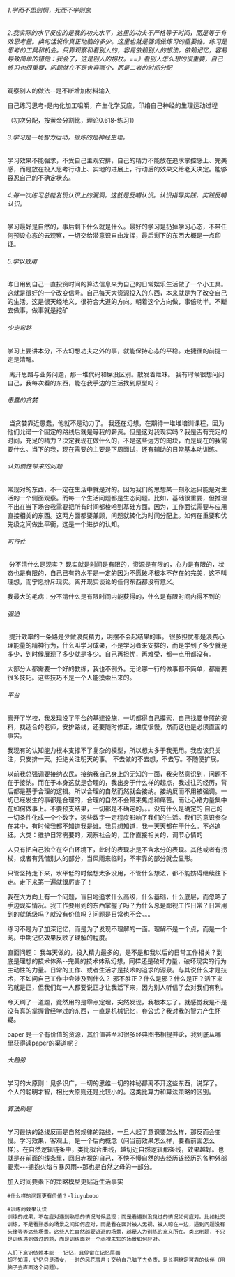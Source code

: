 ###### 1.学而不思则惘，死而不学则怠

###### 2.我实际的水平反应的是我的功夫水平，这里的功夫不严格等于时间，而是等于有效思考量。换句话说你真正动脑的多少。这里也就是强调做练习的重要性。练习是思考的工具和机会。只靠观察和看别人的，容易依赖别人的想法，依赖记忆，容易导致简单的错觉：我会了，这是别人的拐杖。==》看别人怎么想的很重要，自己练习也很重要，问题就在不是舍弃哪个，而是二者的时间分配

观察别人的做法--是不断增加材料输入

自己练习思考-是内化加工咀嚼，产生化学反应，印络自己神经的生理运动过程

（初次分配，按黄金分割比，理论0.618-练习1）



###### 3.学习是一场智力运动，锻炼的是神经生理。

学习效果不能强求，不受自己主观安排，自己的精力不能放在追求掌控感上、完美感，而是放在投入思考行动上、实地的进展上，行动后的效果交给老天决定。能够容忍自己的不确定状态。



###### 4.每一次练习总能发现认识上的漏洞，这就是反哺认识。认识指导实践，实践反哺认识。

学习最好是自然的，事后剩下什么就是什么。最好的学习是扔掉学习心态，不带任何预设心态的去观察，一切交给潜意识自由发挥，最后剩下的东西大概是一点印证。

###### 5.学以致用

​		昨日用到自己一直投资时间的算法信息来为自己的日常娱乐生活做了一个小工具。这就是很好的一个改变信号。自己每天大资源投入的东西，本来就是为了改变自己的生活。这是很天经地义，很符合大道的方向。朝着这个方向做，事倍功半。
​		不断去做事，做事就是挖矿

###### 少走弯路

​		学习上要讲本分，不去幻想功夫之外的事，就能保持心态的平稳。走捷径的前提一定是清醒。

​		离开思路与业务问题，那一堆代码和屎没区别。散发着烂味。
​		我有时候很想问问自己，我每次看的东西，能在我手边的生活找到原型吗？



###### 愚蠢的贪婪

​		当贪婪靠近愚蠢，他就不是动力了。
​		我还在幻想，在期待一堆堆培训课程，因为他们允诺一个固定的路线后就是等我的薪资。但是这对我现实吗？我是否有充足的时间，充足的精力？决定我现在做什么的，不是这些远方的肉块，而是现在的我需要什么。当下的我，现在需要的主要是下周面试，还有辅助的日常基本功训练。



###### 认知惯性带来的问题

​		常规对的东西，不一定在生活中就是对的。因为我们的思想某一刻永远只能是对生活的一个侧面观察。而每一个生活问题都是生态问题。比如，基础很重要，但推理不出在当下场合我需要把所有时间都梭哈到基础方面。因为，工作面试需要与应用直接相关的东西。这两方面都要兼顾，问题就转化为时间分配上。如何在重要和优先级之间做出平衡，这是一个进步的认知。



###### 可行性

​		分不清什么是现实？
​				现实就是时间是有限的，资源是有限的，心力是有限的，状态也是有限的，自己已有的水平是一定的
​				因为不愿破坏根本不存在的完美，这不叫理想，而宁愿排斥现实。离开现实谈论的任何东西都没有意义。

​		我最大的毛病：分不清什么是有限时间内能获得的，什么是有限时间内得不到的



###### 强迫

​		提升效率的一条路是少做浪费精力，明摆不会起结果的事。
​		很多担忧都是浪费心理能量的精神行为，什么叫学习成果，不是学习者来安排的，而是学到了多少就是多少，到时候展现了多少就是多少。自己再担忧，再难受，都一点用都没有。



大部分人都需要一个好的教练，我也不例外。无论哪一行的做事都不简单，都需要很多技巧。这些技巧不是一个人能摸索出来的。



###### 平台

​		离开了学校，我发现没了平台的基建设施，一切都得自己摸索，自己找要参照的资料，找适合的老师，安排路线，还要随时修正，进度很慢，然而这也是必须直面的事实。



我现有的认知能力根本支撑不了复杂的模型，所以想太多于我无用。我应该只关注，只安排一天。拒绝关注明天的事。
		不去做的不去想，不去写。不随便扩展。

​		以前我总强调要接纳农民，接纳我自己身上的无知的一面，我突然意识到，问题不在于接纳。而在于本身这就是合理的，我出身于什么样的起点，我过往的经历，背后都是基于合理的逻辑。所以合理的自然而然就会接纳。接纳反而不用被强调。一切已经发生的事都是合理的，合理的自然不会带来焦虑和痛苦。而让心绪力量集中在如何做事上。
​		不要预支结果，一切都是不确定的。。。没有什么是确定的
​		自己的一切条件化成一个个数字，这些数字一定程度影响了我们的生活。我们的意识参杂在其中，有时候我都不知道我是谁。
​		我只想知道，我一天天都在干什么。不必追细。大类：维护日常需要的，观察社会的，工作直接相关的，调节心情的



人只有把自己独立在空白环境下，此时的表现才是不含水分的表现。其他或者有拐杖，或者有凭借别人的部分，当风雨来临时，不牢靠的部分就会显形。



只管坚持走下来，水平低的时候想太多没用，不管什么想法，都不能妨碍继续往下走。走下来第一遍就很厉害了！



我在大方向上有一个问题，盲目地追求什么高级，什么基础，什么底层，而忽略了手边现实情况。我工作要用到的东西掌握了吗？为什么总是鄙视工作日常？日常用到的就低级吗？就没有价值吗？问题是日常也不会。。。



练习不是为了加深记忆，而是为了发现不理解的一面。理解不是一个点，而是一个网。中期记忆效果反映了理解的程度。



直面问题：
		我每天做的，投入精力最多的，是不是和我以后的日常工作相关？到底是理想的技术体系--完美的技术体系幻想，同样还是破坏力量，破坏现实的行为主动性的力量。日常的工作、或者生活才是技术的追求的源泉。与其说什么才是技术，不如问自己工作中会涉及到什么？
		邪不胜正？什么是邪？什么是正？活下来的就是正，但我们每一人都要说正才让我活下来，因为别人听信了会对我们有利。



今天刷了一道题，竟然用的是零点定理，突然发现，我根本忘了。就感觉我是不是没有真的掌握曾经学过的东西，一直是机械记忆，套公式？我对我的智力产生怀疑。



paper 是一个有价值的资源，其价值甚至和很多经典图书相提并论，我到底从哪里获得读paper的渠道呢？



###### 大趋势

​		学习的大原则：见多识广，一切的思维一切的神秘都离不开这些东西，说穿了。
​		个人的聪明才智，相比大原则还是比较小的。这类比算力和算法策略的区别。



###### 算法刷题

学习最快的路线反而是自然规律的路线，一旦人起了意识要怎么样，那反而会变慢。学习效果，客观上，是一个后向概念（问当前效果怎么样，要看前面怎么样）。在自然逻辑链条中，类比拟合曲线，越切近自然逻辑那条线，效果越好。也就是在前面的线条里，回归赤裸的自己，不快不慢自然的去经历该经历的各种外部要素---拥抱火焰与暴风雨--那也是自然之母的一部分。



加入时间要素下的策略模型更贴近生活事实



```shell
#什么样的问题更有价值？-liuyubooo

```



```shell
#训练的效果认识
训练的成果，不在应对遇到熟悉的情况时候显现；而是看遇到没见过的情况如何应对。比如社交训练，不是看熟悉的场景之间如何应对，而是看在面对被人无视、被人晾在一边，遇到问题没有头绪等等这些场景。这些人性自然越要逃避的场景，越是人为训练的意义所在。类比刷题，不只是训练遇到做过的题，而是训练面对一个赤裸未知的场景如何应对。
```

```
人们下意识依赖本能---记忆，且停留在记忆层面
却不知道，记忆只是渣女，一时的风花雪月；交给自己脑子去负责，是长期稳定可靠的伙伴（用脑子去直面这个问题）。
```


